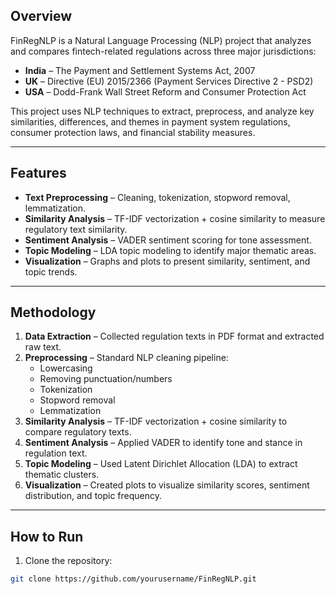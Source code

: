 ##  Overview
FinRegNLP is a Natural Language Processing (NLP) project that analyzes and compares fintech-related regulations across three major jurisdictions:
- **India** – The Payment and Settlement Systems Act, 2007  
- **UK** – Directive (EU) 2015/2366 (Payment Services Directive 2 - PSD2)  
- **USA** – Dodd-Frank Wall Street Reform and Consumer Protection Act  

This project uses NLP techniques to extract, preprocess, and analyze key similarities, differences, and themes in payment system regulations, consumer protection laws, and financial stability measures.

---

##  Features
- **Text Preprocessing** – Cleaning, tokenization, stopword removal, lemmatization.
- **Similarity Analysis** – TF-IDF vectorization + cosine similarity to measure regulatory text similarity.
- **Sentiment Analysis** – VADER sentiment scoring for tone assessment.
- **Topic Modeling** – LDA topic modeling to identify major thematic areas.
- **Visualization** – Graphs and plots to present similarity, sentiment, and topic trends.

---

##  Methodology
1. **Data Extraction** – Collected regulation texts in PDF format and extracted raw text.
2. **Preprocessing** – Standard NLP cleaning pipeline:  
   - Lowercasing  
   - Removing punctuation/numbers  
   - Tokenization  
   - Stopword removal  
   - Lemmatization  
3. **Similarity Analysis** – TF-IDF vectorization + cosine similarity to compare regulatory texts.  
4. **Sentiment Analysis** – Applied VADER to identify tone and stance in regulation text.  
5. **Topic Modeling** – Used Latent Dirichlet Allocation (LDA) to extract thematic clusters.  
6. **Visualization** – Created plots to visualize similarity scores, sentiment distribution, and topic frequency.

---

##  How to Run
1. Clone the repository:
```bash
git clone https://github.com/yourusername/FinRegNLP.git

